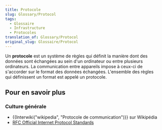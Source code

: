 ```yaml
---
title: Protocole
slug: Glossary/Protocol
tags:
  - Glossaire
  - Infrastructure
  - Protocoles
translation_of: Glossary/Protocol
original_slug: Glossaire/Protocol
---
```

Un **protocole** est un système de règles qui définit la manière dont des données sont échangées au sein d'un ordinateur ou entre plusieurs ordinateurs.  La communication entre appareils impose à ceux-ci de s'accorder sur le format des données échangées. L'ensemble des règles qui définissent un format est appelé un protocole.

## Pour en savoir plus

### Culture générale

- {{Interwiki("wikipedia", "Protocole de communication")}} sur Wikipédia
- [RFC Official Internet Protocol Standards](http://www.rfc-editor.org/search/standards.php)
